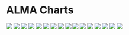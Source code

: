 # ALMA Charts

![](img/ALMA10_Spike.svg) ![](img/ALMA10_Impulse.svg) ![](img/ALMA10_Triangle.svg) ![](img/ALMA10_Sawtooth.svg) ![](img/ALMA10_Sine.svg) ![](img/ALMA10_Chirp.svg) ![](img/ALMA10_White.svg) ![](img/ALMA10_Gauss.svg) ![](img/ALMA10_B.svg) ![](img/ALMA10_HF.svg) ![](img/ALMA10_ImpulseHF.svg) ![](img/ALMA10_SawtoothHF.svg) ![](img/ALMA10_SineG.svg) ![](img/ALMA10_ChirpG.svg) ![](img/ALMA10_Complex.svg) ![](img/ALMA10_Market.svg)
